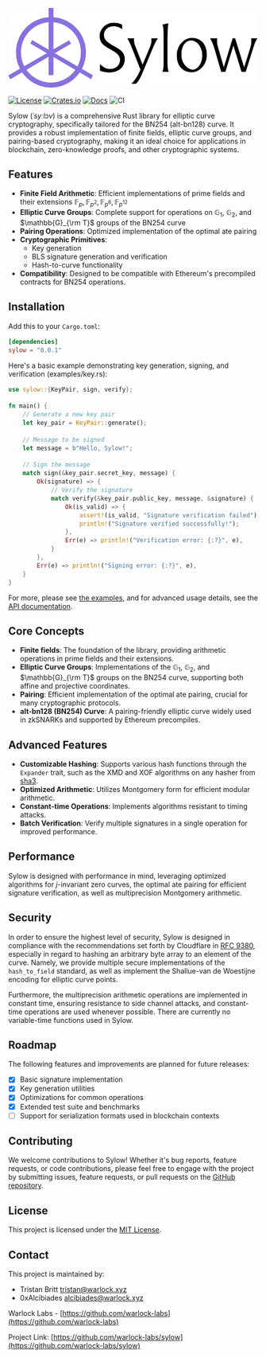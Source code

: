 ![Logo](./sylow.png)

[![License](https://img.shields.io/crates/l/sylow)](https://choosealicense.com/licenses/mit/)
[![Crates.io](https://img.shields.io/crates/v/sylow)](https://crates.io/crates/sylow)
[![Docs](https://img.shields.io/crates/v/sylow?color=blue&label=docs)](https://docs.rs/sylow/)
![CI](https://github.com/warlock-labs/sylow/actions/workflows/CI.yml/badge.svg)

Sylow (*ˈsyːlɔv*) is a comprehensive Rust library for elliptic curve cryptography, specifically tailored for the BN254 
(alt-bn128) curve. It provides a robust implementation of finite fields, elliptic curve groups, and pairing-based 
cryptography, making it an ideal choice for applications in blockchain, zero-knowledge proofs, and other cryptographic 
systems.

## Features

- **Finite Field Arithmetic**: Efficient implementations of prime fields and their extensions $\mathbb{F}_ {p}, \mathbb
  {F}_ {p^2}, 
  \mathbb{F}_ {p^6}, 
  \mathbb{F}_{p^{12}}$
- **Elliptic Curve Groups**: Complete support for operations on $\mathbb{G}_ 1$, $\mathbb{G}_  2$, and $\mathbb{G}_{\rm 
  T}$ groups of the BN254 curve
- **Pairing Operations**: Optimized implementation of the optimal ate pairing
- **Cryptographic Primitives**:
  - Key generation 
  - BLS signature generation and verification
  - Hash-to-curve functionality
- **Compatibility**: Designed to be compatible with Ethereum's precompiled contracts for BN254 operations.
<!-- Two comments here. Scope: Realistically, will the exposed fields/groups be used for anything other than BN254,
given the limited features and existence of more general computer algebra systems. Resources: Should we explain or link
to resources for any of the above. -->
<!-- Should we include/mention/support the Sage code? -->

## Installation

Add this to your `Cargo.toml`:

```toml
[dependencies]
sylow = "0.0.1"
```

Here's a basic example demonstrating key generation, signing, and verification (examples/key.rs):
<!-- rustfmt'd this and added to examples. Would printing out anything like the public key be useful? -->
<!-- Is the below the most likely basic use case, the tl;dr for using the crate? -->

```rust
use sylow::{KeyPair, sign, verify};

fn main() {
    // Generate a new key pair
    let key_pair = KeyPair::generate();

    // Message to be signed
    let message = b"Hello, Sylow!";

    // Sign the message
    match sign(&key_pair.secret_key, message) {
        Ok(signature) => {
            // Verify the signature
            match verify(&key_pair.public_key, message, &signature) {
                Ok(is_valid) => {
                    assert!(is_valid, "Signature verification failed");
                    println!("Signature verified successfully!");
                },
                Err(e) => println!("Verification error: {:?}", e),
            }
        },
        Err(e) => println!("Signing error: {:?}", e),
    }
}
```

For more, please see [the examples](https://github.com/warlock-labs/sylow/tree/main/examples), and for 
advanced usage details, see the [API documentation](https://docs.rs/sylow).

## Core Concepts
<!-- This is repeating the features above; should we consolidate and move the next few sections above the example? -->

- **Finite fields**: The foundation of the library, providing arithmetic operations in prime fields and their extensions.
- **Elliptic Curve Groups**: Implementations of the $\mathbb{G}_ 1$, $\mathbb{G}_  2$, and $\mathbb{G}_{\rm
  T}$ groups on the BN254 curve, supporting both affine and projective coordinates.
- **Pairing**: Efficient implementation of the optimal ate pairing, crucial for many cryptographic protocols.
- **alt-bn128 (BN254) Curve**: A pairing-friendly elliptic curve widely used in zkSNARKs and supported by Ethereum precompiles.

## Advanced Features

- **Customizable Hashing**: Supports various hash functions through the `Expander` trait, such as the XMD and XOF 
  algorithms on any hasher from [sha3](https://github.com/RustCrypto/hashes/tree/master/sha3).
- **Optimized Arithmetic**: Utilizes Montgomery form for efficient modular arithmetic.
- **Constant-time Operations**: Implements algorithms resistant to timing attacks.
- **Batch Verification**: Verify multiple signatures in a single operation for improved performance.

## Performance

Sylow is designed with performance in mind, leveraging optimized algorithms for $j$-invariant zero curves, the 
optimal ate pairing for efficient signature verification, as well as multiprecision Montgomery arithmetic. 

## Security

In order to ensure the highest level of security, Sylow is designed in compliance with the recommendations set forth 
by Cloudflare in [RFC 9380](https://datatracker.ietf.org/doc/html/rfc9380), especially in regard to hashing an 
arbitrary byte array to an element of the curve. Namely, we provide multiple secure implementations of the 
`hash_to_field` standard, as well as implement the Shallue-van de Woestijne encoding for elliptic curve points.

Furthermore, the multiprecision arithmetic operations are implemented in constant time, ensuring resistance to side 
channel attacks, and constant-time operations are used whenever possible. There are currently no variable-time 
functions used in Sylow.
<!-- Placeholder for pending audit; mention audit when it's complete? -->

## Roadmap

The following features and improvements are planned for future releases:

<!-- So the x'd sections are already complete? Do we plan to do further work in some of these? -->
- [x] Basic signature implementation
- [x] Key generation utilities
- [x] Optimizations for common operations
- [x] Extended test suite and benchmarks
- [ ] Support for serialization formats used in blockchain contexts

## Contributing

We welcome contributions to Sylow! Whether it's bug reports, feature requests, or code contributions, please feel free 
to engage with the project by submitting issues, feature requests, or pull requests on the [GitHub repository](https://github.com/warlock-labs/sylow).

## License

This project is licensed under the [MIT License](https://choosealicense.com/licenses/mit/).

## Contact

This project is maintained by:
- Tristan Britt [tristan@warlock.xyz](mailto:tristan@warlock.xyz)
- 0xAlcibiades [alcibiades@warlock.xyz](mailto:alcibiades@warlock.xyz)

Warlock Labs - [https://github.com/warlock-labs](https://github.com/warlock-labs)

Project Link: [https://github.com/warlock-labs/sylow](https://github.com/warlock-labs/sylow)